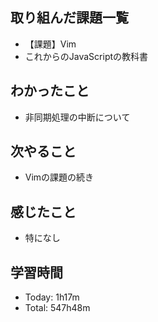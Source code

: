 ## 取り組んだ課題一覧
- 【課題】Vim
- これからのJavaScriptの教科書
## わかったこと
- 非同期処理の中断について
## 次やること
- Vimの課題の続き
## 感じたこと
- 特になし
## 学習時間
- Today: 1h17m
- Total: 547h48m
